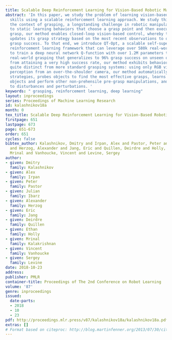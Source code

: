 ```yaml
---
title: Scalable Deep Reinforcement Learning for Vision-Based Robotic Manipulation
abstract: 'In this paper, we study the problem of learning vision-based dynamic manipulation
  skills using a scalable reinforcement learning approach. We study this problem in
  the context of grasping, a longstanding challenge in robotic manipulation. In contrast
  to static learning behaviors that choose a grasp point and then execute the desired
  grasp, our method enables closed-loop vision-based control, whereby the robot continuously
  updates its grasp strategy based on the most recent observations to optimize long-horizon
  grasp success. To that end, we introduce QT-Opt, a scalable self-supervised vision-based
  reinforcement learning framework that can leverage over 580k real-world grasp attempts
  to train a deep neural network Q-function with over 1.2M parameters to perform closed-loop,
  real-world grasping that generalizes to 96% grasp success on unseen objects. Aside
  from attaining a very high success rate, our method exhibits behaviors that are
  quite distinct from more standard grasping systems: using only RGB vision-based
  perception from an over-the-shoulder camera, our method automatically learns regrasping
  strategies, probes objects to find the most effective grasps, learns to reposition
  objects and perform other non-prehensile pre-grasp manipulations, and responds dynamically
  to disturbances and perturbations. '
keywords: " grasping, reinforcement learning, deep learning"
layout: inproceedings
series: Proceedings of Machine Learning Research
id: kalashnikov18a
month: 0
tex_title: Scalable Deep Reinforcement Learning for Vision-Based Robotic Manipulation
firstpage: 651
lastpage: 673
page: 651-673
order: 651
cycles: false
bibtex_author: Kalashnikov, Dmitry and Irpan, Alex and Pastor, Peter and Ibarz, Julian
  and Herzog, Alexander and Jang, Eric and Quillen, Deirdre and Holly, Ethan and Kalakrishnan,
  Mrinal and Vanhoucke, Vincent and Levine, Sergey
author:
- given: Dmitry
  family: Kalashnikov
- given: Alex
  family: Irpan
- given: Peter
  family: Pastor
- given: Julian
  family: Ibarz
- given: Alexander
  family: Herzog
- given: Eric
  family: Jang
- given: Deirdre
  family: Quillen
- given: Ethan
  family: Holly
- given: Mrinal
  family: Kalakrishnan
- given: Vincent
  family: Vanhoucke
- given: Sergey
  family: Levine
date: 2018-10-23
address: 
publisher: PMLR
container-title: Proceedings of The 2nd Conference on Robot Learning
volume: '87'
genre: inproceedings
issued:
  date-parts:
  - 2018
  - 10
  - 23
pdf: http://proceedings.mlr.press/v87/kalashnikov18a/kalashnikov18a.pdf
extras: []
# Format based on citeproc: http://blog.martinfenner.org/2013/07/30/citeproc-yaml-for-bibliographies/
---
```

